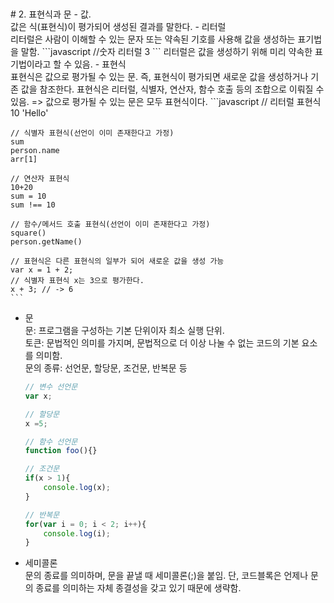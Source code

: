 <br>
<br>
# 2. 표현식과 문
- 값. <br>
    값은 식(표현식)이 평가되어 생성된 결과를 말한다.
- 리터럴<br>
    리터럴은 사람이 이해할 수 있는 문자 또는 약속된 기호를 사용해 값을 생성하는 표기법을 말함.
    ```javascript
    //숫자 리터럴
    3
    ```
    리터럴은 값을 생성하기 위해 미리 약속한 표기법이라고 할 수 있음.
- 표현식<br>
    표현식은 값으로 평가될 수 있는 문.
    즉, 표현식이 평가되면 새로운 값을 생성하거나 기존 값을 참조한다.
    표현식은 리터럴, 식별자, 연산자, 함수 호출 등의 조합으로 이뤄질 수 있음.
    => 값으로 평가될 수 있는 문은 모두 표현식이다.
    ```javascript
    // 리터럴 표현식
    10
    'Hello'

    // 식별자 표현식(선언이 이미 존재한다고 가정)
    sum
    person.name
    arr[1]

    // 연산자 표현식
    10+20
    sum = 10
    sum !== 10

    // 함수/메서드 호출 표현식(선언이 이미 존재한다고 가정)
    square()
    person.getName()

    // 표현식은 다른 표현식의 일부가 되어 새로운 값을 생성 가능
    var x = 1 + 2;
    // 식별자 표현식 x는 3으로 평가한다.
    x + 3; // -> 6
    ```


- 문<br>
    문: 프로그램을 구성하는 기본 단위이자 최소 실행 단위.<br>
    토큰: 문법적인 의미를 가지며, 문법적으로 더 이상 나눌 수 없는 코드의 기본 요소를 의미함.<br>
    문의 종류: 선언문, 할당문, 조건문, 반복문 등
    ```javascript
    // 변수 선언문
    var x;

    // 할당문
    x =5;

    // 함수 선언문
    function foo(){}

    // 조건문
    if(x > 1){
        console.log(x);
    }

    // 반복문
    for(var i = 0; i < 2; i++){
        console.log(i);
    }
    ```

- 세미콜론<br> 
문의 종료를 의미하며, 문을 끝낼 때 세미콜론(;)을 붙임.
단, 코드블록은 언제나 문의 종료를 의미하는 자체 종결성을 갖고 있기 때문에 생략함.